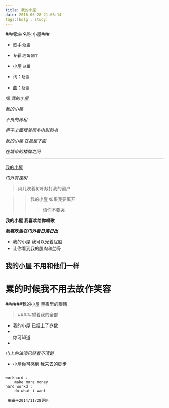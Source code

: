 ```yaml
---
title: 我的小屋
date: 2016-06-28 21:08:14
tags:[bolg , study]
---
```


###歌曲名称:小屋### 
* 歌手:`赵雷`

* 专辑:`吉姆餐厅`

* 小屋 `赵雷`

* 词：`赵雷`

* 曲：`赵雷`

*嘿 我的小屋*

*我的小屋*

*不贵的房租*

*柜子上面摆着很多电影和书*

*我的小屋 在星星下面*

*在城市的楼群之间*

---

[我的小屋](www.baidu.com)

*门外有棵树*

> 风儿吹着树叶敲打我的窗户

>> 我的小屋 如果我要离开
>>> 请你不要哭

**我的小屋 我喜欢给你唱歌**

***我喜欢坐在门外看日落日出***

* 我的小屋 我可以光着屁股 
* 让你看到我的肌肉和肋骨

我的小屋 不用和他们一样
--------
累的时候我不用去故作笑容
==
######我的小屋 黑夜里的眼睛

>#####望着我的全部

* 我的小屋 已经上了岁数
* <br>你可知道</br> 
*  
*<p>门上的油漆已经看不清楚</p>*

* 小屋你可感到 我来去的脚步

```

workhard :
	make more money
hard workd :
	do what i want

```

` 编辑于2014/11/28更新`